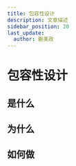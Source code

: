 ```yaml
---
title: 包容性设计
description: 文章描述
sidebar_position: 20
last_update:
  author: 蒯美政
---
```


# 包容性设计

## 是什么

## 为什么

## 如何做